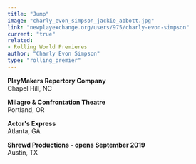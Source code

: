 ```yaml
---
title: "Jump"
image: "charly_evon_simpson_jackie_abbott.jpg"
link: "newplayexchange.org/users/975/charly-evon-simpson"
current: "true"
related:
- Rolling World Premieres
author: "Charly Evon Simpson"
type: "rolling_premier"
---
```


**PlayMakers Repertory Company**\
Chapel Hill, NC

**Milagro &amp; Confrontation Theatre**\
Portland, OR

**Actor&#039;s Express**\
Atlanta, GA

**Shrewd Productions - opens September 2019**\
Austin, TX
